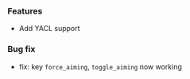 ### Features

* Add YACL support

### Bug fix

* fix: key `force_aiming`, `toggle_aiming` now working
